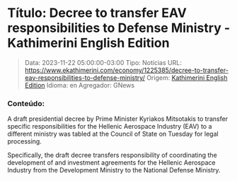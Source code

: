 # Título: Decree to transfer EAV responsibilities to Defense Ministry - Kathimerini English Edition

>Data: 2023-11-22 05:00:00-03:00
>Tipo: Notícias
>URL: https://www.ekathimerini.com/economy/1225385/decree-to-transfer-eav-responsibilities-to-defense-ministry/
>Origem: [Kathimerini English Edition](https://www.ekathimerini.com)
>Idioma: en
>Agregador: GNews

### Conteúdo:

A draft presidential decree by Prime Minister Kyriakos Mitsotakis to transfer specific responsibilities for the Hellenic Aerospace Industry (EAV) to a different ministry was tabled at the Council of State on Tuesday for legal processing.

Specifically, the draft decree transfers responsibility of coordinating the development of and investment agreements for the Hellenic Aerospace Industry from the Development Ministry to the National Defense Ministry.
